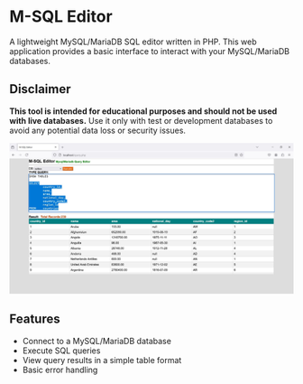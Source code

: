 # M-SQL Editor

A lightweight MySQL/MariaDB SQL editor written in PHP. This web application provides a basic interface to interact with your MySQL/MariaDB databases.

## Disclaimer

**This tool is intended for educational purposes and should not be used with live databases.** Use it only with test or development databases to avoid any potential data loss or security issues.

![Screenshot](Screenshot_m_sql_editor.jpg)


## Features

- Connect to a MySQL/MariaDB database
- Execute SQL queries
- View query results in a simple table format
- Basic error handling
